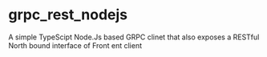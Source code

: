 # grpc_rest_nodejs
A simple TypeScipt Node.Js based GRPC clinet that also exposes a RESTful North bound interface of Front ent client
